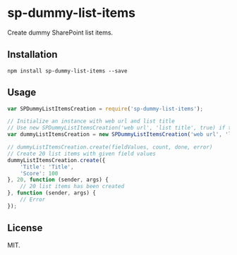 # sp-dummy-list-items
Create dummy SharePoint list items.

## Installation
```
npm install sp-dummy-list-items --save
```

## Usage
```js
var SPDummyListItemsCreation = require('sp-dummy-list-items');

// Initialize an instance with web url and list title
// Use new SPDummyListItemsCreation('web url', 'list title', true) if the query cross sites
var dummyListItemsCreation = new SPDummyListItemsCreation('web url', 'list title');

// dummyListItemsCreation.create(fieldValues, count, done, error)
// Create 20 list items with given field values
dummyListItemsCreation.create({
    'Title': 'Title',
    'Score': 100
}, 20, function (sender, args) {
    // 20 list items has been created
}, function (sender, args) {
    // Error
});
```

## License
MIT.
